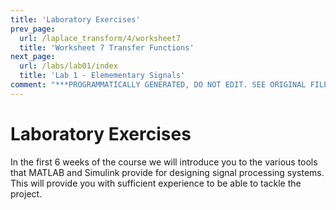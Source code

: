 ```yaml
---
title: 'Laboratory Exercises'
prev_page:
  url: /laplace_transform/4/worksheet7
  title: 'Worksheet 7 Transfer Functions'
next_page:
  url: /labs/lab01/index
  title: 'Lab 1 - Elemementary Signals'
comment: "***PROGRAMMATICALLY GENERATED, DO NOT EDIT. SEE ORIGINAL FILES IN /content***"
---
```

# Laboratory Exercises

In the first 6 weeks of the course we will introduce you to the various tools that MATLAB and Simulink provide for designing signal processing systems. This will provide you with sufficient experience to be able to tackle the project.